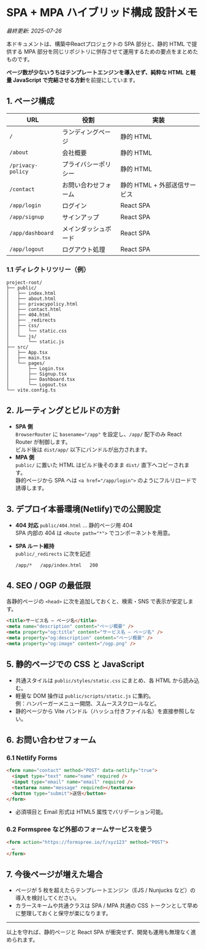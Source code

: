 # SPA + MPA ハイブリッド構成 設計メモ
_最終更新: 2025-07-26_

本ドキュメントは、構築中Reactプロジェクトの SPA 部分と、静的 HTML で提供する MPA 部分を同じリポジトリに併存させて運用するための要点をまとめたものです。

**ページ数が少ないうちはテンプレートエンジンを導入せず、純粋な HTML と軽量 JavaScript で完結させる方針**を前提にしています。



## 1. ページ構成
| URL | 役割 | 実装 |
|-----|------|------|
| `/` | ランディングページ | 静的 HTML |
| `/about` | 会社概要 | 静的 HTML |
| `/privacy-policy` | プライバシーポリシー | 静的 HTML |
| `/contact` | お問い合わせフォーム | 静的 HTML + 外部送信サービス |
| `/app/login` | ログイン | React SPA |
| `/app/signup` | サインアップ | React SPA |
| `/app/dashboard` | メインダッシュボード | React SPA |
| `/app/logout` | ログアウト処理 | React SPA |

### 1.1 ディレクトリツリー（例）
```text
project-root/
├── public/
│   ├── index.html
│   ├── about.html
│   ├── privacypolicy.html
│   ├── contact.html
│   ├── 404.html
│   ├── _redirects
│   ├── css/
│   │   └── static.css
│   └── js/
│       └── static.js
├── src/
│   ├── App.tsx
│   ├── main.tsx
│   └── pages/
│       ├── Login.tsx
│       ├── Signup.tsx
│       ├── Dashboard.tsx
│       └── Logout.tsx
└── vite.config.ts
```

## 2. ルーティングとビルドの方針
* **SPA 側**  
  `BrowserRouter` に `basename="/app"` を設定し、`/app/` 配下のみ React Router が制御します。  
  ビルド後は `dist/app/` 以下にバンドルが出力されます。
* **MPA 側**  
  `public/` に置いた HTML はビルド後そのまま `dist/` 直下へコピーされます。  
  静的ページから SPA へは `<a href="/app/login">` のようにフルリロードで誘導します。

## 3. デプロイ本番環境(Netlify)での公開設定
* **404 対応** 
  `public/404.html` … 静的ページ用 404  
  SPA 内部の 404 は `<Route path="*">` でコンポーネントを用意。
* **SPA ルート維持**  
  `public/_redirects` に次を記述  
  
  ```
  /app/*   /app/index.html   200
  ```

## 4. SEO / OGP の最低限
各静的ページの `<head>` に次を追加しておくと、検索・SNS で表示が安定します。
```html
<title>サービス名 – ページ名</title>
<meta name="description" content="ページ概要" />
<meta property="og:title" content="サービス名 – ページ名" />
<meta property="og:description" content="ページ概要" />
<meta property="og:image" content="/ogp.png" />
```

## 5. 静的ページでの CSS と JavaScript
* 共通スタイルは `public/styles/static.css` にまとめ、各 HTML から読み込む。
* 軽量な DOM 操作は `public/scripts/static.js` に集約。  
  例：ハンバーガーメニュー開閉、スムーススクロールなど。
* 静的ページから Vite バンドル（ハッシュ付きファイル名）を直接参照しない。

## 6. お問い合わせフォーム
### 6.1 Netlify Forms
```html
<form name="contact" method="POST" data-netlify="true">
  <input type="text" name="name" required />
  <input type="email" name="email" required />
  <textarea name="message" required></textarea>
  <button type="submit">送信</button>
</form>
```
* 必須項目と Email 形式は HTML5 属性でバリデーション可能。

### 6.2 Formspree など外部のフォームサービスを使う
```html
<form action="https://formspree.io/f/xyz123" method="POST">
  …
</form>
```

## 7. 今後ページが増えた場合
* ページが 5 枚を超えたらテンプレートエンジン（EJS / Nunjucks など）の導入を検討してください。
* カラースキームや共通クラスは SPA / MPA 共通の CSS トークンとして早めに整理しておくと保守が楽になります。

---

以上を守れば、静的ページと React SPA が衝突せず、開発も運用も無理なく進められます。
